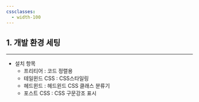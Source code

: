 ```yaml
---
cssclasses:
  - width-100
---
```

## 1. 개발 환경 세팅
---
- 설치 항목
	- 프리티어 : 코드 정렬용
	- 테일윈드 CSS : CSS스타일링
	- 헤드윈드 : 헤드윈드 CSS 클래스 분류기
	- 포스트 CSS : CSS 구문강조 표시
